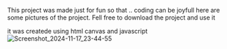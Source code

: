 This project was made just for fun so that .. coding can be joyfull 
here are some pictures of the project. 
Fell free to download the project and use it

it was createde using html canvas and javascript 
![Screenshot_2024-11-17_23-44-55](https://github.com/user-attachments/assets/3d31fde4-70f4-4667-9fd6-85c218bc35c0)
